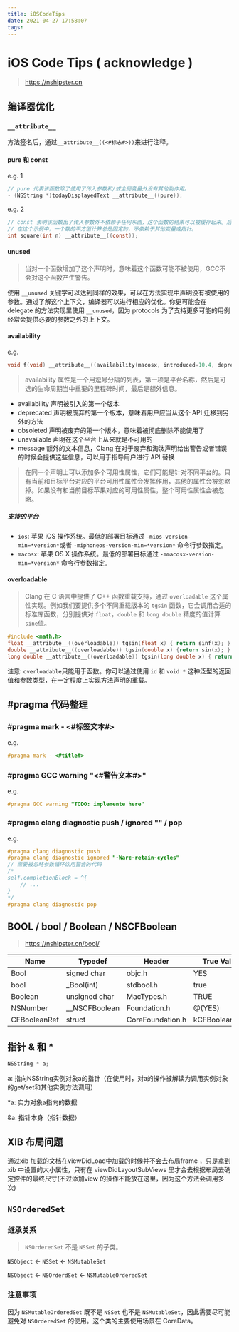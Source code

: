 ```yaml
---
title: iOSCodeTips
date: 2021-04-27 17:58:07
tags:
---
```


# iOS Code Tips ( acknowledge )

> https://nshipster.cn

## 编译器优化

### `__attribute__`

方法签名后，通过`__attribute__((<#标志#>))`来进行注释。

#### pure 和 const

e.g. 1

```objective-c
// pure 代表该函数除了使用了传入参数和/或全局变量外没有其他副作用。
- (NSString *)todayDisplayedText __attribute__((pure));
```

e.g. 2

```objective-c
// const 表明该函数出了传入参数外不依赖于任何东西，这个函数的结果可以被缓存起来。后面调用时若参数相同，可以直接返回缓存的结果。
// 在这个示例中，一个数的平方值计算总是固定的，不依赖于其他变量或指针。
int square(int n) __attribute__((const));
```

#### unused

> 当对一个函数增加了这个声明时，意味着这个函数可能不被使用，GCC不会对这个函数产生警告。

使用 `__unused` 关键字可以达到同样的效果，可以在方法实现中声明没有被使用的参数。通过了解这个上下文，编译器可以进行相应的优化。你更可能会在 delegate 的方法实现里使用 `__unused`，因为 protocols 为了支持更多可能的用例经常会提供必要的参数之外的上下文。

#### availability

e.g.

```objective-c
void f(void) __attribute__((availability(macosx, introduced=10.4, deprecated=10.6, obsolited=10.7)));
```

> availability 属性是一个用逗号分隔的列表，第一项是平台名称，然后是可选的生命周期当中重要的里程碑时间，最后是额外信息。

- availability 声明被引入的第一个版本
- deprecated 声明被废弃的第一个版本，意味着用户应当从这个 API 迁移到另外的方法
- obsoleted 声明被废弃的第一个版本，意味着被彻底删除不能使用了
- unavailable 声明在这个平台上从来就是不可用的
- message 额外的文本信息，Clang 在对于废弃和淘汰声明给出警告或者错误的时候会提供这些信息，可以用于指导用户进行 API 替换

> 在同一个声明上可以添加多个可用性属性，它们可能是针对不同平台的。只有当前和目标平台对应的平台可用性属性会发挥作用，其他的属性会被忽略掉。如果没有和当前目标苹果对应的可用性属性，整个可用性属性会被忽略。

##### 支持的平台

- `ios`: 苹果 iOS 操作系统。最低的部署目标通过 `-mios-version-min=*version*`或者 `-miphoneos-version-min=*version*` 命令行参数指定。
- `macosx`: 苹果 OS X 操作系统。最低的部署目标通过 `-mmacosx-version-min=*version*` 命令行参数指定。

#### overloadable

> Clang 在 C 语言中提供了 C++ 函数重载支持，通过 `overloadable` 这个属性实现。例如我们要提供多个不同重载版本的 `tgsin` 函数，它会调用合适的标准库函数，分别提供对 `float`，`double` 和 `long double` 精度的值计算 `sine`值。

```objective-c
#include <math.h>
float __attribute__((overloadable)) tgsin(float x) { return sinf(x); }
double __attribute__((overloadable)) tgsin(double x) {return sin(x); }
long double __attribute__((overloadable)) tgsin(long double x) { return sinl(x); }
```

注意:  `overloadable`只能用于函数。你可以通过使用 `id` 和 `void *` 这种泛型的返回值和参数类型，在一定程度上实现方法声明的重载。



## #pragma 代码整理

### #pragma mark - <#标签文本#>

e.g.

```objective-c
#pragma mark - <#title#>
```



### #pragma GCC warning "<#警告文本#>"

e.g.

```objective-c
#pragma GCC warning "TODO: implemente here"
```



### #pragma clang diagnostic push / ignored "" / pop

e.g.

```objective-c
#pragma clang diagnostic push
#pragma clang diagnostic ignored "-Warc-retain-cycles"
// 需要被忽略参数循环饮用警告的代码
/*
self.completionBlock = ^{
	// ...
}
*/
#pragma clang diagnostic pop
```



## BOOL / bool / Boolean / NSCFBoolean

> https://nshipster.cn/bool/

| Name         | Typedef</tt>  | Header           | True Value     | False Value     |
| ------------ | ------------- | ---------------- | -------------- | --------------- |
| Bool         | signed char   | objc.h           | YES            | NO              |
| bool         | _Bool(int)    | stdbool.h        | true           | false           |
| Boolean      | unsigned char | MacTypes.h       | TRUE           | FALSE           |
| NSNumber     | __NSCFBoolean | Foundation.h     | @(YES)         | @(NO)           |
| CFBooleanRef | struct        | CoreFoundation.h | kCFBooleanTrue | kCFBooleanFalse |



## 指针 & 和 *

```objective-c
NSString * a;
```

a: 指向NSString实例对象a的指针（在使用时，对a的操作被解读为调用实例对象的get/set和其他实例方法调用）

*a: 实力对象a指向的数据

&a: 指针本身（指针数据）



## XIB 布局问题

通过xib 加载的文档在viewDidLoad中加载的时候并不会去布局frame ，只是拿到xib 中设置的大小属性，只有在 viewDidLayoutSubViews 里才会去根据布局去确定控件的最终尺寸(不过添加view 的操作不能放在这里，因为这个方法会调用多次)



## `NSOrderedSet`

### 继承关系

> `NSOrderedSet` 不是 `NSSet` 的子类。

`NSObject` <- `NSSet` <- `NSMutableSet`

`NSObject` <- `NSOrderdSet` <- `NSMutableOrderedSet`

### 注意事项

因为 `NSMutableOrderedSet` 既不是 `NSSet` 也不是 `NSMutableSet`，因此需要尽可能避免对 `NSOrderedSet` 的使用。这个类的主要使用场景在 CoreData。